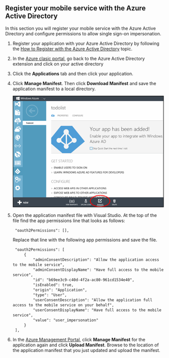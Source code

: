 ## <a name="register-mobile-service-aad"></a>Register your mobile service with the Azure Active Directory


In this section you will register your mobile service with the Azure Active Directory and configure permissions to allow single sign-on impersonation.

1. Register your application with your Azure Active Directory by following the [How to Register with the Azure Active Directory] topic.

2. In the [Azure clasic portal](https://manage.windowsazure.cn/), go back to the Azure Active Directory extension and click on your active directory

3. Click the **Applications** tab and then click your application.

4. Click **Manage Manifest**. Then click **Download Manifest** and save the application manifest to a local directory.

   ![](./media/mobile-services-dotnet-adal-register-service/mobile-services-aad-app-manage-manifest.png)

5. Open the application manifest file with Visual Studio. At the top of the file find the app permissions line that looks as follows:

        "oauth2Permissions": [],

    Replace that line with the following app permissions and save the file.

        "oauth2Permissions": [
            {
                "adminConsentDescription": "Allow the application access to the mobile service",
                "adminConsentDisplayName": "Have full access to the mobile service",
                "id": "b69ee3c9-c40d-4f2a-ac80-961cd1534e40",
                "isEnabled": true,
                "origin": "Application",
                "type": "User",
                "userConsentDescription": "Allow the application full access to the mobile service on your behalf",
                "userConsentDisplayName": "Have full access to the mobile service",
                "value": "user_impersonation"
            }
        ],

6. In the [Azure Management Portal](https://manage.windowsazure.cn/), click **Manage Manifest** for the application again and click **Upload Manifest**.  Browse to the location of the application manifest that you just updated and upload the manifest.

<!-- URLs. -->
[How to Register with the Azure Active Directory]: /documentation/articles/mobile-services-how-to-register-active-directory-authentication/ 
